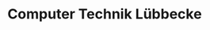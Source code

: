 ---
title: "Computer Technik Lübbecke"
url: /luebbecke/computer-technik-luebbecke/
shop: Computer
---